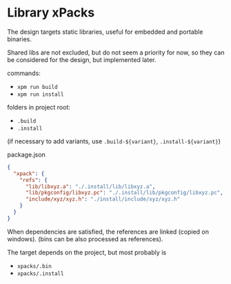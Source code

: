 # Library xPacks

The design targets static libraries, useful for embedded and portable binaries.

Shared libs are not excluded, but do not seem a priority for now, so they can 
be considered for the design, but implemented later.

commands:

- `xpm run build`
- `xpm run install`

folders in project root:

- `.build`
- `.install`

(if necessary to add variants, use `.build-${variant}`, `.install-${variant}`)

package.json
```json
{
  "xpack": {
    "refs": {
      "lib/libxyz.a": "./.install/lib/libxyz.a",
      "lib/pkgconfig/libxyz.pc": "./.install/lib/pkgconfig/libxyz.pc",
      "include/xyz/xyz.h": "./install/include/xyz/xyz.h"
    }
  }
}
```

When dependencies are satisfied, the references are linked (copied on windows).
(bins can be also processed as references).

The target depends on the project, but most probably is 

- `xpacks/.bin`
- `xpacks/.install`

